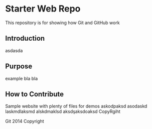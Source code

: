 # Starter Web Repo

This repository is for showing how Git and GitHub work
## Introduction
asdasda
## Purpose
example
bla bla

## How to Contribute
Sample website with plenty of files for demos
askodpaksd
asodaskd
laskmdlaksmd
alskdmaklsd
aksdşaksdoaksd
CopyRgiht

Git 2014 Copyright